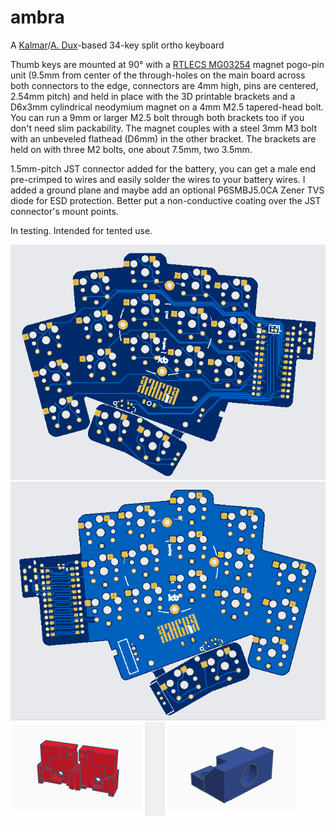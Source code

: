 # ambra
A [Kalmar](https://github.com/aroum/kalmar)/[A. Dux](https://github.com/tapioki/cephalopoda/tree/main/Architeuthis%20dux)-based 34-key split ortho keyboard

Thumb keys are mounted at 90° with a [RTLECS MG03254](https://sl.aliexpress.ru/p?key=pW35Gta) magnet pogo-pin unit (9.5mm from center of the through-holes on the main board across both connectors to the edge, connectors are 4mm high, pins are centered, 2.54mm pitch) and held in place with the 3D printable brackets and a D6x3mm cylindrical neodymium magnet on a 4mm M2.5 tapered-head bolt. You can run a 9mm or larger M2.5 bolt through both brackets too if you don't need slim packability. The magnet couples with a steel 3mm M3 bolt with an unbeveled flathead (D6mm) in the other bracket. The brackets are held on with three M2 bolts, one about 7.5mm, two 3.5mm. 

1.5mm-pitch JST connector added for the battery, you can get a male end pre-crimped to wires and easily solder the wires to your battery wires. I added a ground plane and maybe add an optional P6SMBJ5.0CA Zener TVS diode for ESD protection. Better put a non-conductive coating over the JST connector's mount points.

In testing. Intended for tented use.

![Alt text](https://github.com/stozi/ambra/blob/main/ambra.png?raw=true)
![Alt text](https://github.com/stozi/ambra/blob/main/ambra-back.png?raw=true)
![Alt text](https://github.com/stozi/ambra/blob/main/brackets.png?raw=true)
